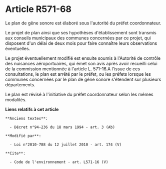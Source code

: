 # Article R571-68

Le plan de gêne sonore est élaboré sous l'autorité du préfet coordonnateur. 

Le projet de plan ainsi que ses hypothèses d'établissement sont transmis aux conseils municipaux des communes concernées par
ce projet, qui disposent d'un délai de deux mois pour faire connaître leurs observations éventuelles. 

Le projet éventuellement modifié est ensuite soumis à l'Autorité de contrôle des nuisances aéroportuaires, qui émet son avis
après avoir recueilli celui de la commission mentionnée à l'article L. 571-16.A l'issue de ces consultations, le plan est
arrêté par le préfet, ou les préfets lorsque les communes concernées par le plan de gêne sonore s'étendent sur plusieurs
départements. 

Le plan est révisé à l'initiative du préfet coordonnateur selon les mêmes modalités.

**Liens relatifs à cet article**

	**Anciens textes**:

	  - Décret n°94-236 du 18 mars 1994 - art. 3 (Ab)

	**Modifié par**:

	  - Loi n°2010-788 du 12 juillet 2010 - art. 174 (V)

	**Cite**:

	  - Code de l'environnement - art. L571-16 (V)
